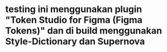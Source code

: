 # testing ini menggunakan plugin "Token Studio for Figma (Figma Tokens)" dan di build menggunakan Style-Dictionary dan Supernova
